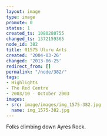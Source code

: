 ```yaml
---
layout: image
type: image
promote: 0
status: 1
created_ts: 1080280755
changed_ts: 1372159365
node_id: 382
title: 01575 Uluru Ants
created: '2004-03-26'
changed: '2013-06-25'
redirect_from: []
permalink: "/node/382/"
tags:
- Highlights
- The Red Centre
- 2003/10 - October 2003
images:
- src: image/images/img_1575-382.jpg
  name: img_1575-382.jpg
---
```

Folks climbing down Ayres Rock.
